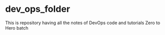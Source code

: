 # dev_ops_folder
This is repository having all the notes of DevOps code and tutorials Zero to Hero batch
